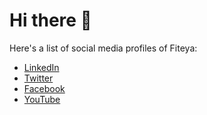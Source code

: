 # Hi there 👋

Here's a list of social media profiles of Fiteya:
- [LinkedIn](https://www.linkedin.com/company/fiteya/)
- [Twitter](https://twitter.com/fiteyacom)
- [Facebook](https://www.facebook.com/fiteyacom)
- [YouTube](https://www.youtube.com/@fiteya)
